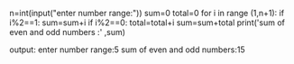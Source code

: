 n=int(input("enter number range:"))
sum=0
total=0
for i in range (1,n+1):
    if i%2==1:
        sum=sum+i
    if i%2==0:
        total=total+i
sum=sum+total
print('sum of even and odd numbers :' ,sum)


output:
enter number range:5
sum of even and odd numbers:15
